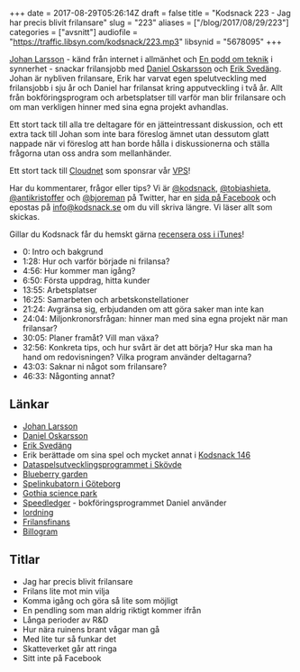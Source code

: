 +++
date = 2017-08-29T05:26:14Z
draft = false
title = "Kodsnack 223 - Jag har precis blivit frilansare"
slug = "223"
aliases = ["/blog/2017/08/29/223"]
categories = ["avsnitt"]
audiofile = "https://traffic.libsyn.com/kodsnack/223.mp3"
libsynid = "5678095"
+++

[Johan Larsson](https://twitter.com/kottkrig) - känd från internet i allmänhet och [En podd om teknik](http://enpoddomteknik.se/) i synnerhet - snackar frilansjobb med [Daniel Oskarsson](http://danieloskarsson.se/) och [Erik Svedäng](https://twitter.com/e_svedang). Johan är nybliven frilansare, Erik har varvat egen spelutveckling med frilansjobb i sju år och Daniel har frilansat kring apputveckling i två år. Allt från bokföringsprogram och arbetsplatser till varför man blir frilansare och om man verkligen hinner med sina egna projekt avhandlas.

Ett stort tack till alla tre deltagare för en jätteintressant diskussion, och ett extra tack till Johan som inte bara föreslog ämnet utan dessutom glatt nappade när vi föreslog att han borde hålla i diskussionerna och ställa frågorna utan oss andra som mellanhänder.

Ett stort tack till [Cloudnet](http://www.cloudnet.se) som sponsrar vår [VPS](http://en.wikipedia.org/wiki/Virtual_private_server)!

Har du kommentarer, frågor eller tips? Vi är [@kodsnack](https://www.twitter.com/kodsnack), [@tobiashieta](https://www.twitter.com/tobiashieta), [@antikristoffer](https://www.twitter.com/antikristoffer) och [@bjoreman](https://www.twitter.com/bjoreman) på Twitter, har en [sida på Facebook](https://www.facebook.com/kodsnack) och epostas på [info@kodsnack.se](mailto:info@kodsnack.se) om du vill skriva längre. Vi läser allt som skickas.

Gillar du Kodsnack får du hemskt gärna [recensera oss i iTunes](http://itunes.apple.com/se/podcast/kodsnack/id561631498?l=en)!

* 0: Intro och bakgrund
* 1:28: Hur och varför började ni frilansa?
* 4:56: Hur kommer man igång?
* 6:50: Första uppdrag, hitta kunder
* 13:55: Arbetsplatser
* 16:25: Samarbeten och arbetskonstellationer
* 21:24: Avgränsa sig, erbjudanden om att göra saker man inte kan
* 24:04: Miljonkronorsfrågan: hinner man med sina egna projekt när man frilansar?
* 30:05: Planer framåt? Vill man växa?
* 32:56: Konkreta tips, och hur svårt är det att börja? Hur ska man ha hand om redovisningen? Vilka program använder deltagarna?
* 43:03: Saknar ni något som frilansare?
* 46:33: Någonting annat?

## Länkar ##
* [Johan Larsson](https://twitter.com/kottkrig)
* [Daniel Oskarsson](http://danieloskarsson.se/)
* [Erik Svedäng](https://twitter.com/e_svedang)
* Erik berättade om sina spel och mycket annat i [Kodsnack 146](https://kodsnack.se/146/)
* [Dataspelsutvecklingsprogrammet i Skövde](http://www.his.se/Utbildning/Hitta-utbildning/vara-program/Dataspelsutveckling/)
* [Blueberry garden](https://en.wikipedia.org/wiki/Blueberry_Garden)
* [Spelinkubatorn i Göteborg](http://www.gsp.se/sv/tgi)
* [Gothia science park](http://www.gsp.se/)
* [Speedledger](https://www.speedledger.se/) - bokföringsprogrammet Daniel använder
* [Iordning](https://www.aderstedtsoftware.com/iordning/)
* [Frilansfinans](https://www.frilansfinans.se/)
* [Billogram](https://billogram.com/)

## Titlar ##
* Jag har precis blivit frilansare
* Frilans lite mot min vilja
* Komma igång och göra så lite som möjligt
* En pendling som man aldrig riktigt kommer ifrån
* Långa perioder av R&D
* Hur nära ruinens brant vågar man gå
* Med lite tur så funkar det
* Skatteverket går att ringa
* Sitt inte på Facebook
